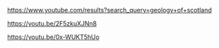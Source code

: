 https://www.youtube.com/results?search_query=geology+of+scotland

https://youtu.be/2F5zkuXJNn8

https://youtu.be/0x-WUKT5hUo
